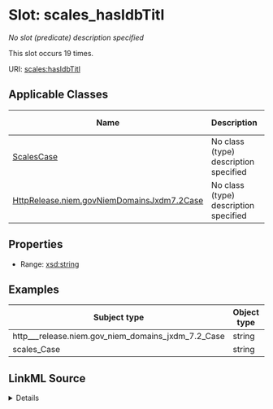 

# Slot: scales_hasIdbTitl


_No slot (predicate) description specified_






This slot occurs 19 times.


URI: [scales:hasIdbTitl](http://schemas.scales-okn.org/rdf/scales#hasIdbTitl)



<!-- no inheritance hierarchy -->





## Applicable Classes

| Name | Description | Modifies Slot |
| --- | --- | --- |
| [ScalesCase](../classes/ScalesCase.md) | No class (type) description specified |  yes  |
| [HttpRelease.niem.govNiemDomainsJxdm7.2Case](../classes/HttpRelease.niem.govNiemDomainsJxdm7.2Case.md) | No class (type) description specified |  yes  |







## Properties

* Range: [xsd:string](http://www.w3.org/2001/XMLSchema#string)






## Examples

| Subject type | Object type | Example subject | Example object | Occurrences |
| --- | --- | --- | --- | --- |
| http___release.niem.gov_niem_domains_jxdm_7.2_Case | string | scales:/CaseCivil | 00 | 19 |
| scales_Case | string | scales:/CaseCivil | 00 | 19 |




## LinkML Source

<details>

```yaml
name: scales_hasIdbTitl
annotations:
  count:
    tag: count
    value: 19
description: No slot (predicate) description specified
examples:
- object:
    example_object: '00'
    example_object_type: string
    example_predicate: scales:hasIdbTitl
    example_subject: scales:/CaseCivil
    example_subject_type: http___release.niem.gov_niem_domains_jxdm_7.2_Case
- object:
    example_object: '00'
    example_object_type: string
    example_predicate: scales:hasIdbTitl
    example_subject: scales:/CaseCivil
    example_subject_type: scales_Case
from_schema: scales-kg
rank: 1000
slot_uri: scales:hasIdbTitl
alias: scales_hasIdbTitl
domain_of:
- http___release.niem.gov_niem_domains_jxdm_7.2_Case
- scales_Case
range: string

```
</details>
